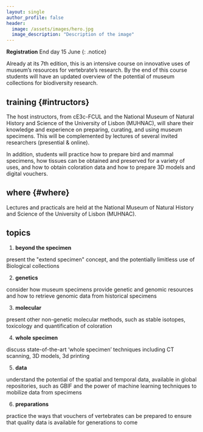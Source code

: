 ```yaml
---
layout: single
author_profile: false
header:
  image: /assets/images/hero.jpg
  image_description: "Description of the image"
---
```


**Registration** End day 15 June
{: .notice}


Already at its 7th edition, this is an intensive course on innovative uses of museum’s resources for vertebrate’s research. By the end of this course students will have an updated overview of the potential of museum collections for biodiversity research.

## training {#intructors}

The host instructors, from cE3c-FCUL and the National Museum of Natural History and Science of the University of Lisbon (MUHNAC), will share their knowledge and experience on preparing, curating, and using museum specimens. This will be complemented by lectures of several invited researchers (presential & online).

In addition, students will practice how to prepare bird and mammal specimens, how tissues can be obtained and preserved for a variety of uses, and how to obtain coloration data and how to prepare 3D models and digital vouchers.

## where {#where}

Lectures and practicals are held at the National Museum of Natural History and Science of the University of Lisbon (MUHNAC).

## topics

1. **beyond the specimen**

present the "extend specimen" concept, and the potentially limitless use of Biological collections

2. **genetics**

consider how museum specimens provide genetic and genomic resources and how to retrieve genomic data from historical specimens

3. **molecular**

present other non-genetic molecular methods, such as stable isotopes, toxicology and quantification of coloration

4. **whole specimen**

discuss state-of-the-art ‘whole specimen’ techniques including CT scanning, 3D models, 3d printing

5. **data**

understand the potential of the spatial and temporal data, available in global repositories, such as GBIF and the power of machine learning techniques to mobilize data from specimens

6. **preparations**

practice the ways that vouchers of vertebrates can be prepared to ensure that quality data is available for generations to come

